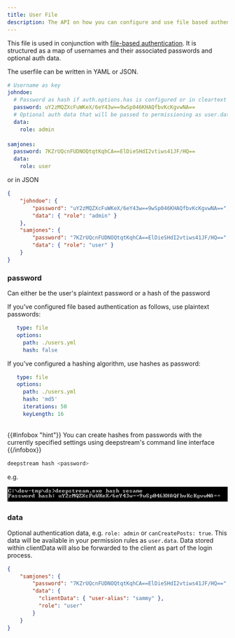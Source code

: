 ```yaml
---
title: User File
description: The API on how you can configure and use file based authentication
---
```


This file is used in conjunction with [file-based authentication](/tutorials/core/auth-file/). It is structured as a map of usernames and their associated passwords and optional auth data.

The userfile can be written in YAML or JSON.

```yaml
# Username as key
johndoe:
  # Password as hash if auth.options.has is configured or in cleartext
  password: uY2zMQZXcFuWKeX/6eY43w==9wSp046KHAQfbvKcKgvwNA==
  # Optional auth data that will be passed to permissioning as user.data
  data:
    role: admin

samjones:
  password: 7KZrUQcnFUDNOQtqtKqhCA==ElDieSHdI2vtiws41JF/HQ==
  data:
    role: user
```

or in JSON

```json
{
    "johndoe": {
        "password": "uY2zMQZXcFuWKeX/6eY43w==9wSp046KHAQfbvKcKgvwNA==",
        "data": { "role": "admin" }
    },
    "samjones": {
        "password": "7KZrUQcnFUDNOQtqtKqhCA==ElDieSHdI2vtiws41JF/HQ==",
        "data": { "role": "user" }
    }
}
```


### password
Can either be the user's plaintext password or a hash of the password

If you've configured file based authentication as follows, use plaintext passwords:

```yaml
   type: file
   options:
     path: ./users.yml
     hash: false
```

If you've configured a hashing algorithm, use hashes as password:

```yaml
   type: file
   options:
     path: ./users.yml
     hash: 'md5'
     iterations: 50
     keyLength: 16

```
<br/>
{{#infobox "hint"}}
You can create hashes from passwords with the currently specified settings using deepstream's command line interface
{{/infobox}}

```bash
deepstream hash <password>
```

e.g.

![deepstream hash console output](ds-hash-output.png)

### data
Optional authentication data, e.g. `role: admin` or `canCreatePosts: true`. This data will be available in your permission rules as `user.data`. Data stored within clientData will also be forwarded to the client as part of the login process.

```json
{
    "samjones": {
        "password": "7KZrUQcnFUDNOQtqtKqhCA==ElDieSHdI2vtiws41JF/HQ==",
        "data": {
          "clientData": { "user-alias": "sammy" },
          "role": "user"
        }
    }
}
```
